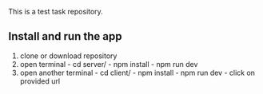 This is a test task repository.

## Install and run the app

1. clone or download repository
2. open terminal - cd server/ - npm install - npm run dev
3. open another terminal - cd client/ - npm install - npm run dev - click on provided url
